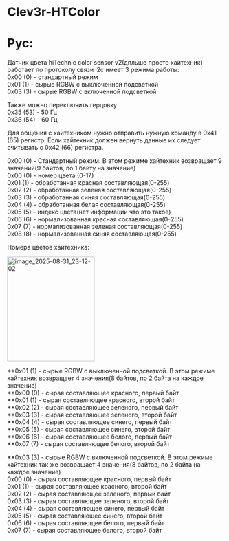 # Clev3r-HTColor

# Рус:

Датчик цвета hiTechnic color sensor v2(дпльше просто хайтехник) работает по протоколу связи i2c имеет 3 режима работы:  
 0x00 (0) - стандартный режим  
 0x01 (1) - сырые RGBW с выключенной подсветкой  
 0x03 (3) - сырые RGBW с включенной подсветкой  
  
Также можно переключить герцовку   
 0x35 (53) - 50 Гц  
 0x36 (54) - 60 Гц  
  
Для общения с хайтехником нужно отправить нужную команду в 0x41 (65) регистр. Если хайтехник должен вернуть данные их следует считывать с 0x42 (66) регистра.  
  
  0x00 (0) - Стандартный режим. В этом режиме хайтехник возвращает 9 значений(9 байтов, по 1 байту на значение)   
  0x00 (0) - номер цвета (0-17)  
  0x01 (1) - обработанная красная составляющая(0-255)  
  0x02 (2) - обработанная зеленая составляющая(0-255)  
  0x03 (3) - обработанная синяя составляющая(0-255)  
  0x04 (4) - обработанная белая составляющая(0-255)  
  0x05 (5) - индекс цвета(нет информации что это такое)  
  0x06 (6) - нормализованная красная составляющая(0-255)  
  0x07 (7) - нормализованная зеленая составляющая(0-255)  
  0x08 (8) - нормализованная синяя составляющая(0-255)  

Номера цветов хайтехника:   

<img width="203" height="243" alt="image_2025-08-31_23-12-02" src="https://github.com/user-attachments/assets/fbb541e2-256a-4893-b609-bebc1a8b71db" />  

  
**0x01 (1) - сырые RGBW с выключенной подсветкой. В этом режиме хайтехник возвращает 4 значения(8 байтов, по 2 байта на каждое значение)  
  **0x00 (0) - сырая составляющее красного, первый байт  
  **0x01 (1) - сырая составляющее красного, второй байт  
  **0x02 (2) - сырая составляющее зеленого, первый байт  
  **0x03 (3) - сырая составляющее зеленого, второй байт  
  **0x04 (4) - сырая составляющее синего, первый байт  
  **0x05 (5) - сырая составляющее синего, второй байт  
  **0x06 (6) - сырая составляющее белого, первый байт  
  **0x07 (7) - сырая составляющее белого, второй байт  
  
**0x03 (3) - сырые RGBW с включенной подсветкой. В этом режиме хайтехник так же возвращает 4 значения(8 байтов, по 2 байта на каждое значение)  
  0x00 (0) - сырая составляющее красного, первый байт  
  0x01 (1) - сырая составляющее красного, второй байт  
  0x02 (2) - сырая составляющее зеленого, первый байт  
  0x03 (3) - сырая составляющее зеленого, второй байт  
  0x04 (4) - сырая составляющее синего, первый байт  
  0x05 (5) - сырая составляющее синего, второй байт  
  0x06 (6) - сырая составляющее белого, первый байт  
  0x07 (7) - сырая составляющее белого, второй байт  



